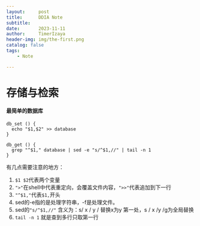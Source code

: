 ```yaml
---
layout:     post
title:      DDIA Note
subtitle:   
date:       2023-11-11
author:     TimerIzaya
header-img: img/the-first.png
catalog: false
tags:
    - Note

---
```


# 存储与检索

#### 最简单的数据库

```shell
db_set () {
  echo "$1,$2" >> database
}

db_get () {
  grep "^$1," database | sed -e "s/^$1,//" | tail -n 1
}
```

有几点需要注意的地方：

1. `$1 $2`代表两个变量
2. `">"`在shell中代表重定向，会覆盖文件内容，`">>"`代表追加到下一行
3. `"^$1,"`代表`$1,`开头
4.  sed的-e指的是处理字符串，-f是处理文件。
5. sed的`"s/^$1,//"` 含义为：s/ x / y / 替换x为y 第一处，s / x /y /g为全局替换
6. `tail -n 1` 就是查到多行只取第一行
